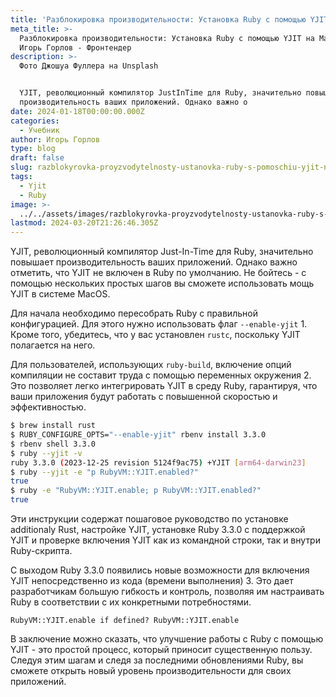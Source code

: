 ```yaml
---
title: 'Разблокировка производительности: Установка Ruby с помощью YJIT на MacOS'
meta_title: >-
  Разблокировка производительности: Установка Ruby с помощью YJIT на MacOS |
  Игорь Горлов - Фронтeндер
description: >-
  Фото Джошуа Фуллера на Unsplash


  YJIT, революционный компилятор JustInTime для Ruby, значительно повышает
  производительность ваших приложений. Однако важно о
date: 2024-01-18T00:00:00.000Z
categories:
  - Учебник
author: Игорь Горлов
type: blog
draft: false
slug: razblokyrovka-proyzvodytelnosty-ustanovka-ruby-s-pomoschiu-yjit-na-macos
tags:
  - Yjit
  - Ruby
image: >-
  ../../assets/images/razblokyrovka-proyzvodytelnosty-ustanovka-ruby-s-pomoschiu-yjit-na-macos-Jan-18-2024.avif
lastmod: 2024-03-20T21:26:46.305Z
---
```


YJIT, революционный компилятор Just-In-Time для Ruby, значительно повышает производительность ваших приложений. Однако важно отметить, что YJIT не включен в Ruby по умолчанию. Не бойтесь - с помощью нескольких простых шагов вы сможете использовать мощь YJIT в системе MacOS.

Для начала необходимо пересобрать Ruby с правильной конфигурацией. Для этого нужно использовать флаг `--enable-yjit` 1. Кроме того, убедитесь, что у вас установлен `rustc`, поскольку YJIT полагается на него.

Для пользователей, использующих `ruby-build`, включение опций компиляции не составит труда с помощью переменных окружения 2. Это позволяет легко интегрировать YJIT в среду Ruby, гарантируя, что ваши приложения будут работать с повышенной скоростью и эффективностью.

```bash
$ brew install rust
$ RUBY_CONFIGURE_OPTS="--enable-yjit" rbenv install 3.3.0
$ rbenv shell 3.3.0
$ ruby --yjit -v
ruby 3.3.0 (2023-12-25 revision 5124f9ac75) +YJIT [arm64-darwin23]
$ ruby --yjit -e "p RubyVM::YJIT.enabled?"
true
$ ruby -e "RubyVM::YJIT.enable; p RubyVM::YJIT.enabled?"
true
```

Эти инструкции содержат пошаговое руководство по установке additionaly Rust, настройке YJIT, установке Ruby 3.3.0 с поддержкой YJIT и проверке включения YJIT как из командной строки, так и внутри Ruby-скрипта.

С выходом Ruby 3.3.0 появились новые возможности для включения YJIT непосредственно из кода (времени выполнения) 3. Это дает разработчикам большую гибкость и контроль, позволяя им настраивать Ruby в соответствии с их конкретными потребностями.

`RubyVM::YJIT.enable if defined? RubyVM::YJIT.enable`

В заключение можно сказать, что улучшение работы с Ruby с помощью YJIT - это простой процесс, который приносит существенную пользу. Следуя этим шагам и следя за последними обновлениями Ruby, вы сможете открыть новый уровень производительности для своих приложений.
